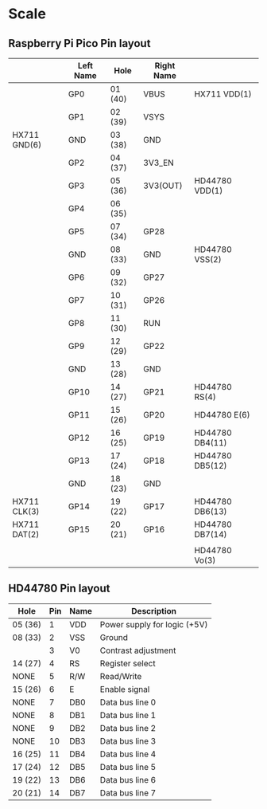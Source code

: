# Scale


## Raspberry Pi Pico Pin layout

|              | Left Name | Hole    | Right Name |                 |
| ------------ | --------- | ------- | ---------- | --------------- |
|              | GP0       | 01 (40) | VBUS       | HX711 VDD(1)    |
|              | GP1       | 02 (39) | VSYS       |                 |
| HX711 GND(6) | GND       | 03 (38) | GND        |                 |
|              | GP2       | 04 (37) | 3V3_EN     |                 |
|              | GP3       | 05 (36) | 3V3(OUT)   | HD44780 VDD(1)  |
|              | GP4       | 06 (35) |            |                 |
|              | GP5       | 07 (34) | GP28       |                 |
|              | GND       | 08 (33) | GND        | HD44780 VSS(2)  |
|              | GP6       | 09 (32) | GP27       |                 |
|              | GP7       | 10 (31) | GP26       |                 |
|              | GP8       | 11 (30) | RUN        |                 |
|              | GP9       | 12 (29) | GP22       |                 |
|              | GND       | 13 (28) | GND        |                 |
|              | GP10      | 14 (27) | GP21       | HD44780 RS(4)   |
|              | GP11      | 15 (26) | GP20       | HD44780 E(6)    |
|              | GP12      | 16 (25) | GP19       | HD44780 DB4(11) |
|              | GP13      | 17 (24) | GP18       | HD44780 DB5(12) |
|              | GND       | 18 (23) | GND        |                 |
| HX711 CLK(3) | GP14      | 19 (22) | GP17       | HD44780 DB6(13) |
| HX711 DAT(2) | GP15      | 20 (21) | GP16       | HD44780 DB7(14) |
|              |           |         |            |                 |
|              |           |         |            | HD44780 Vo(3)   |

## HD44780 Pin layout

| Hole    | Pin | Name | Description                  |
| ------- | --- | ---- | ---------------------------- |
| 05 (36) | 1   | VDD  | Power supply for logic (+5V) |
| 08 (33) | 2   | VSS  | Ground                       |
|         | 3   | V0   | Contrast adjustment          |
| 14 (27) | 4   | RS   | Register select              |
| NONE    | 5   | R/W  | Read/Write                   |
| 15 (26) | 6   | E    | Enable signal                |
| NONE    | 7   | DB0  | Data bus line 0              |
| NONE    | 8   | DB1  | Data bus line 1              |
| NONE    | 9   | DB2  | Data bus line 2              |
| NONE    | 10  | DB3  | Data bus line 3              |
| 16 (25) | 11  | DB4  | Data bus line 4              |
| 17 (24) | 12  | DB5  | Data bus line 5              |
| 19 (22) | 13  | DB6  | Data bus line 6              |
| 20 (21) | 14  | DB7  | Data bus line 7              |

